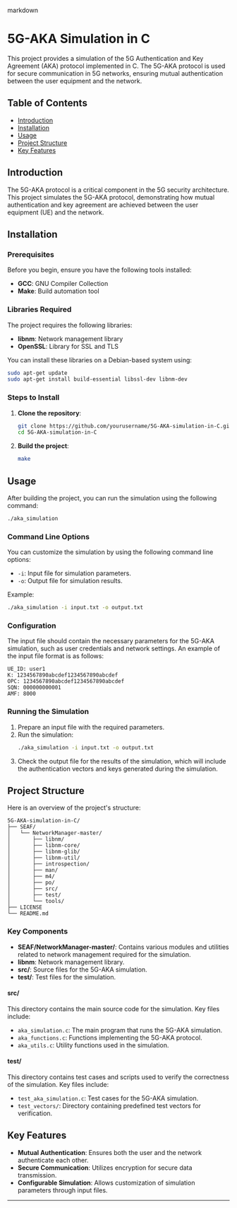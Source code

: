 markdown
# 5G-AKA Simulation in C

This project provides a simulation of the 5G Authentication and Key Agreement (AKA) protocol implemented in C. The 5G-AKA protocol is used for secure communication in 5G networks, ensuring mutual authentication between the user equipment and the network.

## Table of Contents
- [Introduction](#introduction)
- [Installation](#installation)
- [Usage](#usage)
- [Project Structure](#project-structure)
- [Key Features](#key-features)

## Introduction

The 5G-AKA protocol is a critical component in the 5G security architecture. This project simulates the 5G-AKA protocol, demonstrating how mutual authentication and key agreement are achieved between the user equipment (UE) and the network.
## Installation

### Prerequisites

Before you begin, ensure you have the following tools installed:
- **GCC**: GNU Compiler Collection
- **Make**: Build automation tool

### Libraries Required

The project requires the following libraries:
- **libnm**: Network management library
- **OpenSSL**: Library for SSL and TLS

You can install these libraries on a Debian-based system using:
```sh
sudo apt-get update
sudo apt-get install build-essential libssl-dev libnm-dev
```

### Steps to Install

1. **Clone the repository**:
    ```sh
    git clone https://github.com/yourusername/5G-AKA-simulation-in-C.git
    cd 5G-AKA-simulation-in-C
    ```

2. **Build the project**:
    ```sh
    make
    ```

## Usage

After building the project, you can run the simulation using the following command:
```sh
./aka_simulation
```

### Command Line Options

You can customize the simulation by using the following command line options:
- `-i`: Input file for simulation parameters.
- `-o`: Output file for simulation results.

Example:
```sh
./aka_simulation -i input.txt -o output.txt
```

### Configuration

The input file should contain the necessary parameters for the 5G-AKA simulation, such as user credentials and network settings. An example of the input file format is as follows:

```plaintext
UE_ID: user1
K: 1234567890abcdef1234567890abcdef
OPC: 1234567890abcdef1234567890abcdef
SQN: 000000000001
AMF: 8000
```

### Running the Simulation

1. Prepare an input file with the required parameters.
2. Run the simulation:
    ```sh
    ./aka_simulation -i input.txt -o output.txt
    ```
3. Check the output file for the results of the simulation, which will include the authentication vectors and keys generated during the simulation.

## Project Structure

Here is an overview of the project's structure:

```
5G-AKA-simulation-in-C/
├── SEAF/
│   └── NetworkManager-master/
│       ├── libnm/
│       ├── libnm-core/
│       ├── libnm-glib/
│       ├── libnm-util/
│       ├── introspection/
│       ├── man/
│       ├── m4/
│       ├── po/
│       ├── src/
│       ├── test/
│       └── tools/
├── LICENSE
└── README.md
```

### Key Components

- **SEAF/NetworkManager-master/**: Contains various modules and utilities related to network management required for the simulation.
- **libnm**: Network management library.
- **src/**: Source files for the 5G-AKA simulation.
- **test/**: Test files for the simulation.

#### src/

This directory contains the main source code for the simulation. Key files include:
- `aka_simulation.c`: The main program that runs the 5G-AKA simulation.
- `aka_functions.c`: Functions implementing the 5G-AKA protocol.
- `aka_utils.c`: Utility functions used in the simulation.

#### test/

This directory contains test cases and scripts used to verify the correctness of the simulation. Key files include:
- `test_aka_simulation.c`: Test cases for the 5G-AKA simulation.
- `test_vectors/`: Directory containing predefined test vectors for verification.

## Key Features

- **Mutual Authentication**: Ensures both the user and the network authenticate each other.
- **Secure Communication**: Utilizes encryption for secure data transmission.
- **Configurable Simulation**: Allows customization of simulation parameters through input files.


---


